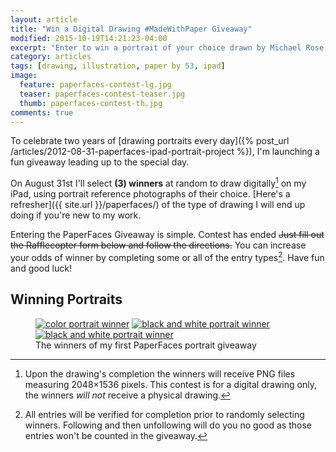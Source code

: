 ```yaml
---
layout: article
title: "Win a Digital Drawing #MadeWithPaper Giveaway"
modified: 2015-10-19T14:21:23-04:00
excerpt: "Enter to win a portrait of your choice drawn by Michael Rose in his signature PaperFaces style."
category: articles
tags: [drawing, illustration, paper by 53, ipad]
image:
  feature: paperfaces-contest-lg.jpg
  teaser: paperfaces-contest-teaser.jpg
  thumb: paperfaces-contest-th.jpg
comments: true
---
```


To celebrate two years of [drawing portraits every day]({% post_url /articles/2012-08-31-paperfaces-ipad-portrait-project %}), I'm launching a fun giveaway leading up to the special day.

On August 31st I'll select **(3) winners** at random to draw digitally[^disclaimer] on my iPad, using portrait reference photographs of their choice. [Here's a refresher]({{ site.url }}/paperfaces/) of the type of drawing I will end up doing if you're new to my work.

[^disclaimer]: Upon the drawing's completion the winners will receive PNG files measuring 2048&times;1536 pixels. This contest is for a digital drawing only, the winners *will not* receive a physical drawing.

Entering the PaperFaces Giveaway is simple. <span class="badge info">Contest has ended</span> <s>Just fill out the Rafflecopter form below and follow the directions.</s> You can increase your odds of winner by completing some or all of the entry types[^entry-types]. Have fun and good luck!

[^entry-types]: All entries will be verified for completion prior to randomly selecting winners. Following and then unfollowing will do you no good as those entries won't be counted in the giveaway.

## Winning Portraits

<figure class="third">
	<a href="{{ site.url }}{% post_url /paperfaces/2014-09-02-harvydanger-portrait %}"><img src="{{ site.url }}/images/paperfaces-harvydanger-twitter-600.jpg" alt="color portrait winner"></a>
	<a href="{{ site.url }}{% post_url /paperfaces/2014-09-06-psychoticmilkma-2-portrait %}"><img src="{{ site.url }}/images/paperfaces-psychoticmilkma-2-600.jpg" alt="black and white portrait winner"></a>
  <a href="{{ site.url }}{% post_url /paperfaces/2014-09-10-viktoriaderoy-portrait %}"><img src="{{ site.url }}/images/paperfaces-viktoriaderoy-600.jpg" alt="black and white portrait winner"></a>
	<figcaption>The winners of my first PaperFaces portrait giveaway</figcaption>
</figure>

